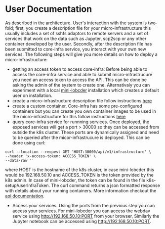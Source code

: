 # User Documentation
As described in the architecture. User's interaction with the system is two-fold; first, you create a description file for your micro-infrastructure this usually includes a set of sshfs adaptors to remote servers and a set of services that work on the data such as Jupyter, scp2scp or any other container developed by the user. Secondly, after the description file has been submitted to core-infra service, you interact with your own new services. The following steps will give you more details on how to deploy a micro-infrastructure:
- getting an access token to access core-infra: 
Before being able to access the core-infra service and able to submit micro-infrastrucure you need an access token to access the API. This can be done be asking the admin of the system to create one. Alternativaly you can experiment with a local [mini-lobcder](https://github.com/micro-infrastructure/mini-lobcder/blob/master/README.md) installation which creates a default user on installation. 
- create a micro-infrastructure description file follow instructions [here](https://github.com/micro-infrastructure/mini-lobcder/blob/master/Micro-Infra.md)
- create a custom container. Core-infra has some pre-configured containers but you can create you own container images to be used in the micro-infrastructure for this follow instructions [here](https://github.com/micro-infrastructure/mini-lobcder/blob/master/Custom-Container.md) 
- query core-infra service for runnning services. Once deployed, the exposed services will get a port > 30000 so they can be accessed from outside the k8s cluster. These ports are dynamically assigned and need to be queried after the micor-infrastrucure is deployed. This can be done using curl:
```
curl --location --request GET 'HOST:30000/api/v1/infrastructure' \
--header 'x-access-token: ACCESS_TOKEN' \
--data-raw ''
```
where HOST is the hostname of the k8s cluster, in case mini-lobcder this would be 192.168.50.10 and ACCESS_TOKEN is the token provided by the k8s admin. In case of mini-lobcder, the token can be found in the file k8s-setup/userInfraToken. The curl command returns a json formatted response with details about your running containers. More information checkout the [api documentation](https://github.com/micro-infrastructure/core-infra/blob/master/API.md).
- Access your services. Using the ports from the previous step you can access your services. For mini-lobcder you can access the webdav service using http://192.168.50.10:PORT from your browser, Similarly the Jupyter notebook can be accessed using http://192.168.50.10:PORT.

